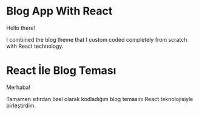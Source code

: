 # Blog App With React

Hello there!

I combined the blog theme that I custom coded completely from scratch with React technology.

# React İle Blog Teması

Merhaba!

Tamamen sıfırdan özel olarak kodladığım blog temasını React teknolojisiyle birleştirdim.

